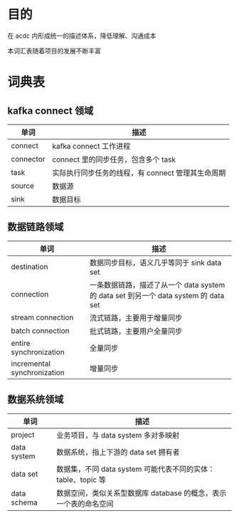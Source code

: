 # 目的
在 acdc 内形成统一的描述体系，降低理解、沟通成本

本词汇表随着项目的发展不断丰富

# 词典表
## kafka connect 领域

 | 单词 | 描述|
 | ---- | ---- |
 | connect | kafka connect 工作进程 |
 | connector | connect 里的同步任务，包含多个 task |
 | task | 实际执行同步任务的线程，有 connect 管理其生命周期 |
 | source | 数据源 |
 | sink | 数据目标 |
 
## 数据链路领域

 | 单词 | 描述|
 | --- | --- |
 | destination | 数据同步目标，语义几乎等同于 sink data set|
 | connection | 一条数据链路，描述了从一个 data system 的 data set 到另一个 data system 的 data set |
 | stream connection | 流式链路，主要用于增量同步 |
 | batch connection | 批式链路，主要用户全量同步 |
 | entire synchronization | 全量同步 |
 | incremental synchronization | 增量同步 |
 
## 数据系统领域

 | 单词 | 描述|
 | --- | --- |
 | project | 业务项目，与 data system 多对多映射 |
 | data system | 数据系统，指上下游的 data set 拥有者 |
 | data set | 数据集，不同 data system 可能代表不同的实体：table、topic 等 |
 | data schema | 数据空间，类似关系型数据库 database 的概念，表示一个表的命名空间 |